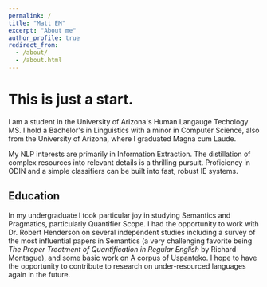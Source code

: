 ```yaml
---
permalink: /
title: "Matt EM"
excerpt: "About me"
author_profile: true
redirect_from: 
  - /about/
  - /about.html
---
```


# This is just a start.
 
I am a student in the University of Arizona's Human Langauge Techology MS. I hold a Bachelor's in Linguistics with a minor in Computer Science, also from the University of Arizona, where I graduated Magna cum Laude. 


My NLP interests are primarily in Information Extraction. The distillation of complex resources into relevant details is a thrilling pursuit. Proficiency in ODIN and a simple classifiers can be built into fast, robust IE systems. 

## Education
In my undergraduate I took particular joy in studying Semantics and Pragmatics, particularly Quantifier Scope. I had the opportunity to work with Dr. Robert Henderson on several independent studies including a survey of the most influential papers in Semantics (a very challenging favorite being *The Proper Treatment of Quantification in Regular English* by Richard Montague), and some basic work on A corpus of Uspanteko. I hope to have the opportunity to contribute to research on under-resourced languages again in the future. 

 
<!-- This is the front page of a website that is powered by the [AcademicPages template](https://github.com/academicpages/academicpages.github.io) and hosted on GitHub pages. [GitHub pages](https://pages.github.com) is a free service in which websites are built and hosted from code and data stored in a GitHub repository, automatically updating when a new commit is made to the respository. This template was forked from [the AcademicPages repository](https://github.com/academicpages/academicpages.github.io), which itself was forked from the [Minimal Mistakes Jekyll Theme](https://mmistakes.github.io/minimal-mistakes/) created by Michael Rose, and then tailored to the components required for the UAZHLT professional website: two HLT projects within a portfolio, the potential for blog posts, and a dynamically-generated CV. You can create your own repository from this template, modify the configuration and markdown files, add your own PDFs and other content, and have your own site for free.

This particular file should hold your professional introduction. It can be edited in `_pages/about.md`. You don't need to save any of the page *content* that was here, since it is recoverable from [the template](https://github.com/uazhlt/professionalGHpages.github.io), should you need it.

What should be on this site
======
Remember that your professional website is intended to document what you did in your internship and in at least one other coding project, in order to share it with a technically savvy audience who might not be familiar with the details of the tools you used or the goals you were pursuing. That audience may include hiring managers, so this is your opportunity to demonstrate the marketable skills you've acquired through the MSHLT program. You want it to present your best professional self! Your website will also be evaluated by a faculty member and form part of your grade for your internship. Although the template repository will hold a stub for all the elements that are required, be sure to compare the site you build to the current evaluation rubric, which is available from the director of your program.

Getting started
======
1. See [README.md](https://github.com/uazhlt/professionalGHpages.github.io/blob/main/README.md) for getting set your repository set up and configured properly to render as a website.
1. Change this file to have the content you need for the *Professional introduction*--or, if you'd prefer to put that information onto a page that is *not* the landing page for your site, simply make it clear from this page where a reader could find that professional introduction. Think of it as a combination of a general-purpose cover letter in a job application and a personal statement for your application to the graduate program. It might briefly introduce your educational and work history, describe what you're currently working on, but also include the issues that motivate you and that you hope to work on in the future. Make sure your introduction meets the requirements outlined in the evaluation rubric.
1. Add information about your internship and at least one other coding project into files (either in Markdown or in HTML format) in the `_portfolio/` folder. You should find two stubs there, one in each format, but you can choose to have each of your portfolio files in whichever format you prefer. Make sure your write-ups meet the requirements outlined in the evaluation rubric.
1. Add the information that you'd like to have on your CV into `_pages/cv.md`. Make sure your CV meets the requirements outlined in the evaluation rubric.

Be sure to complete this information and submit your URL to the faculty evaluator by the deadline each term. The evaluator will prepare a feedback sheet for you to indicate how your site scored relative to the rubric. If there are significant points that need to be improved, you want to ensure you have time to receive that feedback and implement any revisions before the end of the term.

Site-wide configuration
------
The main configuration file for the site is in the base directory in [_config.yml](https://github.com/academicpages/academicpages.github.io/blob/master/_config.yml), which defines the content in the sidebars and other site-wide features. You will need to replace the default values there with ones about yourself and your site's github repository; read this file carefully to make sure you've updated them all. The configuration file for the top menu is in [_data/navigation.yml](https://github.com/academicpages/academicpages.github.io/blob/master/_data/navigation.yml). For example, if you want to add a section for *Talks* back into the site, you can add a navbar item for that (in navigation.yml) to add them back into the header. Make sure there's still a `talks.html` file in the _pages directory, and then add files for individual talks in the _talks directory. You'll follow a similar process to restore other navbar items or create your own.

Create content & metadata
------
For site content, there is one markdown file for each type of content, which are stored in directories like _publications, _talks, _posts, _teaching, or _pages. For this template, only the _posts and _portfolio directories have been kept, but you can see the [original AcademicPages repository](https://github.com/academicpages/academicpages.github.io) for an example, if you'd like to add any of those categories back in.

If you choose to add some of these categories back to your site, you may find a lot of useful utilities to make updates to the site information work more smoothly. For example, each talk is a markdown file in the [_talks directory](https://github.com/academicpages/academicpages.github.io/tree/master/_talks). At the top of each markdown file is structured data in YAML about the talk, which the theme will parse to do lots of cool stuff. The same structured data about a talk is used to generate the list of talks on the [Talks page](https://academicpages.github.io/talks), each [individual page](https://academicpages.github.io/talks/2012-03-01-talk-1) for specific talks, the talks section for the [CV page](https://academicpages.github.io/cv), and the [map of places you've given a talk](https://academicpages.github.io/talkmap.html) (if you run this [python file](https://github.com/academicpages/academicpages.github.io/blob/master/talkmap.py) or [Jupyter notebook](https://github.com/academicpages/academicpages.github.io/blob/master/talkmap.ipynb), which creates the HTML for the map based on the contents of the _talks directory).

**Markdown generator**

The creator of the AcademicPages template has also created [a set of Jupyter notebooks](https://github.com/academicpages/academicpages.github.io/tree/master/markdown_generator
) that converts a CSV containing structured data about talks or presentations into individual markdown files that will be properly formatted for the AcademicPages template. The sample CSVs in that directory are the ones used to create the site at stuartgeiger.com. His usual workflow is to keep a spreadsheet of publications and talks, then run the code in these notebooks to generate the markdown files, then commit and push them to the GitHub repository.

For more info
------
More info about configuring AcademicPages can be found in [the guide](https://academicpages.github.io/markdown/). The [guides for the Minimal Mistakes theme](https://mmistakes.github.io/minimal-mistakes/docs/configuration/) (which this theme was forked from) might also be helpful. -->
